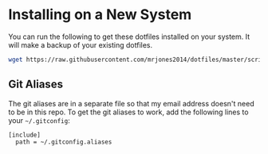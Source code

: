 # Installing on a New System

You can run the following to get these dotfiles installed on your system. It will make a backup of your existing dotfiles.

```sh
wget https://raw.githubusercontent.com/mrjones2014/dotfiles/master/scripts/config-init | bash
```

## Git Aliases

The git aliases are in a separate file so that my email address doesn't need to be in this repo.
To get the git aliases to work, add the following lines to your `~/.gitconfig`:

```
[include]
  path = ~/.gitconfig.aliases
```
